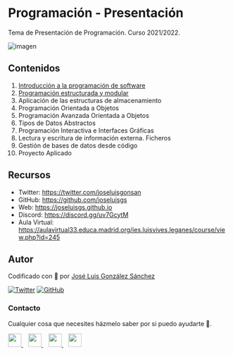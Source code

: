 # Programación - Presentación

Tema de Presentación de Programación. Curso 2021/2022.

![imagen](https://thesoftclix.com/wp-content/uploads/2019/09/unnamed-1.png)

## Contenidos
1. [Introducción a la programación de software](https://github.com/joseluisgs/Programacion-01-2021-2022)
2. [Programación estructurada y modular](https://github.com/joseluisgs/Programacion-02-2021-2022)
3. Aplicación de las estructuras de almacenamiento
4. Programación Orientada a Objetos
5. Programación Avanzada Orientada a Objetos
6. Tipos de Datos Abstractos
7. Programación Interactiva e Interfaces Gráficas
8. Lectura y escritura de información externa. Ficheros
9. Gestión de bases de datos desde código
10. Proyecto Aplicado


## Recursos
- Twitter: https://twitter.com/joseluisgonsan
- GitHub: https://github.com/joseluisgs
- Web: https://joseluisgs.github.io
- Discord: https://discord.gg/uv7GcytM
- Aula Virtual: https://aulavirtual33.educa.madrid.org/ies.luisvives.leganes/course/view.php?id=245



## Autor

Codificado con :sparkling_heart: por [José Luis González Sánchez](https://twitter.com/joseluisgonsan)

[![Twitter](https://img.shields.io/twitter/follow/joseluisgonsan?style=social)](https://twitter.com/joseluisgonsan)
[![GitHub](https://img.shields.io/github/followers/joseluisgs?style=social)](https://github.com/joseluisgs)

### Contacto
<p>
  Cualquier cosa que necesites házmelo saber por si puedo ayudarte 💬.
</p>
<p>
    <a href="https://twitter.com/joseluisgonsan" target="_blank">
        <img src="https://i.imgur.com/U4Uiaef.png" 
    height="30">
    </a> &nbsp;&nbsp;
    <a href="https://github.com/joseluisgs" target="_blank">
        <img src="https://cdn.iconscout.com/icon/free/png-256/github-153-675523.png" 
    height="30">
    </a> &nbsp;&nbsp;
    <a href="https://www.linkedin.com/in/joseluisgonsan" target="_blank">
        <img src="https://upload.wikimedia.org/wikipedia/commons/thumb/c/ca/LinkedIn_logo_initials.png/768px-LinkedIn_logo_initials.png" 
    height="30">
    </a>  &nbsp;&nbsp;
    <a href="https://joseluisgs.github.io/" target="_blank">
        <img src="https://joseluisgs.github.io/favicon.png" 
    height="30">
    </a>
</p>

